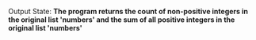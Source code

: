 Output State: **The program returns the count of non-positive integers in the original list 'numbers' and the sum of all positive integers in the original list 'numbers'**